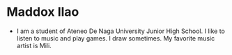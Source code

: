 # Maddox Ilao
- I am a student of Ateneo De Naga University Junior High School. I like to listen to music and play games. I draw sometimes. My favorite music artist is Mili.
